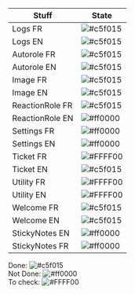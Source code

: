 |Stuff|State|  
|-------|-----------|  
|Logs FR|![#c5f015](https://via.placeholder.com/15/6dff87/000000?text=+)|  
|Logs EN|![#c5f015](https://via.placeholder.com/15/6dff87/000000?text=+)|  
|Autorole FR|![#c5f015](https://via.placeholder.com/15/6dff87/000000?text=+)|  
|Autorole EN|![#c5f015](https://via.placeholder.com/15/6dff87/000000?text=+)|  
|Image FR|![#c5f015](https://via.placeholder.com/15/6dff87/000000?text=+)|  
|Image EN|![#c5f015](https://via.placeholder.com/15/6dff87/000000?text=+)|  
|ReactionRole FR|![#c5f015](https://via.placeholder.com/15/6dff87/000000?text=+)|  
|ReactionRole EN|![#ff0000](https://via.placeholder.com/15/ff0000/000000?text=+)|  
|Settings FR|![#ff0000](https://via.placeholder.com/15/ff0000/000000?text=+)|  
|Settings EN|![#ff0000](https://via.placeholder.com/15/ff0000/000000?text=+)|  
|Ticket FR|![#FFFF00](https://via.placeholder.com/15/FFFF00/000000?text=+)|  
|Ticket EN|![#c5f015](https://via.placeholder.com/15/6dff87/000000?text=+)|  
|Utility FR|![#FFFF00](https://via.placeholder.com/15/FFFF00/000000?text=+)|
|Utility EN|![#FFFF00](https://via.placeholder.com/15/FFFF00/000000?text=+)| 
|Welcome FR|![#c5f015](https://via.placeholder.com/15/6dff87/000000?text=+)|  
|Welcome EN|![#c5f015](https://via.placeholder.com/15/6dff87/000000?text=+)|  
|StickyNotes EN|![#ff0000](https://via.placeholder.com/15/ff0000/000000?text=+)|
|StickyNotes FR|![#ff0000](https://via.placeholder.com/15/ff0000/000000?text=+)|

Done: ![#c5f015](https://via.placeholder.com/15/6dff87/000000?text=+)  
Not Done: ![#ff0000](https://via.placeholder.com/15/ff0000/000000?text=+)  
To check: ![#FFFF00](https://via.placeholder.com/15/FFFF00/000000?text=+)  
